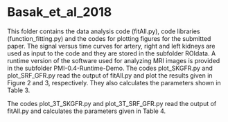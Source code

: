 # Basak_et_al_2018
This folder contains the data analysis code (fitAll.py), code libraries (function_fitting.py) and the codes for plotting figures for the submitted paper. 
The signal versus time curves for artery, right and left kidneys are used as input to the code and they are stored in the subfolder ROIdata. A runtime version of the software used for analyzing MRI images is provided in the subfolder PMI-0.4-Runtime-Demo.
The codes plot_SKGFR.py and plot_SRF_GFR.py read the output of fitAll.py and plot the results given in Figure 2 and 3, respectively.
They also calculates the parameters shown in Table 3. 

The codes plot_3T_SKGFR.py and plot_3T_SRF_GFR.py read the output of fitAll.py and calculates the parameters given in Table 4.
